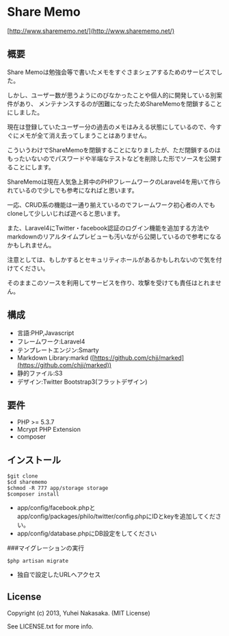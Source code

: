 # Share Memo

[http://www.sharememo.net/](http://www.sharememo.net/)

## 概要

Share Memoは勉強会等で書いたメモをすぐさまシェアするためのサービスでした。

しかし、ユーザー数が思うようにのびなかったことや個人的に開発している別案件があり、
メンテナンスするのが困難になったためShareMemoを閉鎖することにしました。

現在は登録していたユーザー分の過去のメモはみえる状態にしているので、今すぐにメモが全て消え去ってしまうことはありません。

こういうわけでShareMemoを閉鎖することになりましたが、ただ閉鎖するのはもったいないのでパスワードや半端なテストなどを削除した形でソースを公開することにします。

ShareMemoは現在人気急上昇中のPHPフレームワークのLaravel4を用いて作られているので少しでも参考になればと思います。

一応、CRUD系の機能は一通り揃えているのでフレームワーク初心者の人でもcloneして少しいじれば遊べると思います。

また、Laravel4にTwitter・facebook認証のログイン機能を追加する方法やmarkdownのリアルタイムプレビューも汚いながら公開しているので参考になるかもしれません。

注意としては、もしかするとセキュリティホールがあるかもしれないので気を付けてください。

そのままこのソースを利用してサービスを作り、攻撃を受けても責任はとれません。

## 構成

- 言語:PHP,Javascript
- フレームワーク:Laravel4
- テンプレートエンジン:Smarty
- Markdown Library:markd ([https://github.com/chjj/marked](https://github.com/chjj/marked))
- 静的ファイル:S3
- デザイン:Twitter Bootstrap3(フラットデザイン)

## 要件

- PHP >= 5.3.7
- Mcrypt PHP Extension
- composer

## インストール

```
$git clone
$cd sharememo
$chmod -R 777 app/storage storage
$composer install
```

- app/config/facebook.phpとapp/config/packages/philo/twitter/config.phpにIDとkeyを追加してください。
- app/config/database.phpにDB設定をしてください

###マイグレーションの実行

```
$php artisan migrate
```

- 独自で設定したURLへアクセス

## License

Copyright (c) 2013, Yuhei Nakasaka. (MIT License)

See LICENSE.txt for more info.
